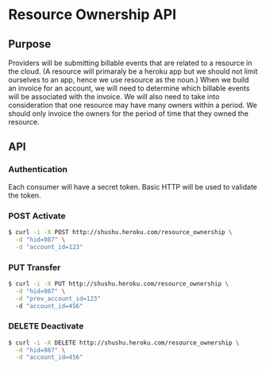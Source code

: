 # Resource Ownership API

## Purpose

Providers will be submitting billable events that are related to a resource in
the cloud. (A resource will primaraly be a heroku app but we should not limit
ourselves to an app, hence we use resource as the noun.) When we build an
invoice for an account, we will need to determine which billable events will
be associated with the invoice. We will also need to take into consideration
that one resource may have many owners within a period. We should only invoice
the owners for the period of time that they owned the resource.

## API

### Authentication

Each consumer will have a secret token. Basic HTTP will be used to validate the
token.

### POST Activate

```bash
$ curl -i -X POST http://shushu.heroku.com/resource_ownership \
  -d "hid=987" \
  -d "account_id=123"

```

### PUT Transfer

```bash
$ curl -i -X PUT http://shushu.heroku.com/resource_ownership \
  -d "hid=987" \
  -d "prev_account_id=123"
  -d "account_id=456"
```

### DELETE Deactivate

```bash
$ curl -i -X DELETE http://shushu.heroku.com/resource_ownership \
  -d "hid=987" \
  -d "account_id=456"
```


